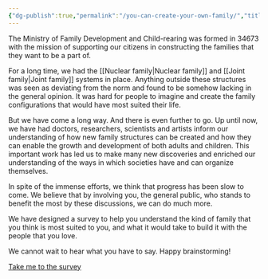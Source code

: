 ```yaml
---
{"dg-publish":true,"permalink":"/you-can-create-your-own-family/","title":"We want to hear from you","tags":["gardenEntry"],"created":"","updated":""}
---
```



The Ministry of Family Development and Child-rearing was formed in 34673 with the mission of supporting our citizens in constructing the families that they want to be a part of. 

For a long time, we had the [[Nuclear family\|Nuclear family]] and [[Joint family\|Joint family]] systems in place. Anything outside these structures was seen as deviating from the norm and found to be somehow lacking in the general opinion. It was hard for people to imagine and create the family configurations that would have most suited their life.

But we have come a long way. And there is even further to go. 
Up until now, we have had doctors, researchers, scientists and artists inform our understanding of how new family structures can be created and how they can enable the growth and development of both adults and children. This important work has led us to make many new discoveries and enriched our understanding of the ways in which societies have and can organize themselves. 

In spite of the immense efforts, we think that progress has been slow to come. We believe that by involving you, the general public, who stands to benefit the most by these discussions, we can do much more. 

We have designed a survey to help you understand the kind of family that you think is most suited to you, and what it would take to build it with the people that you love. 

We cannot wait to hear what you have to say. 
Happy brainstorming! 

[Take me to the survey](/survey) 